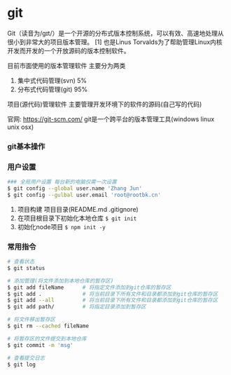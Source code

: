 # git
Git（读音为/gɪt/）是一个开源的分布式版本控制系统，可以有效、高速地处理从很小到非常大的项目版本管理。 [1]  也是Linus Torvalds为了帮助管理Linux内核开发而开发的一个开放源码的版本控制软件。

目前市面使用的版本管理软件 主要分为两类
1. 集中式代码管理(svn)  5%
2. 分布式代码管理(git)  95%

项目(源代码)管理软件 主要管理开发环境下的软件的源码(自己写的代码)

官网:
https://git-scm.com/
git是一个跨平台的版本管理工具(windows linux unix osx)

### git基本操作

### 用户设置
```bash
### 全局用户设置 每台新的电脑仅需一次设置
$ git config --global user.name 'Zhang Jun'
$ git config --gulbal user.email 'root@rootbk.cn'
```

1. 项目构建 项目目录(README.md .gitignore)
2. 在项目根目录下初始化本地仓库 `$ git init`
3. 初始化node项目 `$ npm init -y`

### 常用指令
```bash
# 查看状态
$ git status

# 添加管理(将文件添加到本地仓库的暂存区)
$ git add fileName      # 将指定文件添加到git仓库的暂存区
$ git add .             # 将当前目录下所有文件和目录都添加到git仓库的暂存区
$ git add --all         # 将当前目录下所有文件和目录都添加到git仓库的暂存区
$ git add path/         # 将指定目录添加到暂存区

# 将文件移出暂存区
$ git rm --cached fileName

# 将暂存区的文件提交到本地仓库
$ git commit -m 'msg'

# 查看提交日志
$ git log
```